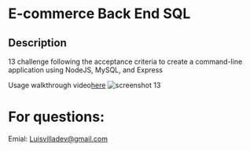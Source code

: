 # E-commerce Back End SQL

## Description
13 challenge following the acceptance criteria to create a command-line application using NodeJS, MySQL, and Express

Usage
walkthrough video[here](https://user-images.githubusercontent.com/107729218/210945503-41271c43-65f0-4f37-9d46-bf15eacef79f.webm)
![screenshot 13](https://user-images.githubusercontent.com/107729218/210945569-dbc2e6dd-df87-4332-86a7-3eded9fd1929.png)


# For questions: 
Emial: Luisvilladev@gmail.com

